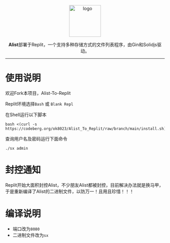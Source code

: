 <p align="center">
<a href="https://alist.nn.ci"><img height="100px" alt="logo" src="https://ghproxy.com/https://raw.githubusercontent.com/ok8023/Alist_To_Replit/main/files/logo.svg"/></a>
</p>

<p align="center"><b>Alist</b>部署于Replit，一个支持多种存储方式的文件列表程序，由Gin和Solidjs驱动。</p>

------------------------------
# 使用说明
欢迎Fork本项目，Alist-To-Replit

Replit环境选择`Bash` 或 `Blank Repl`

在Shell运行以下脚本

```
bash <(curl -s https://codeberg.org/ok8023/Alist_To_Replit/raw/branch/main/install.sh)
```

查询用户名及密码运行下面命令

```
./sx admin
```

# 封控通知
Replit开始大面积封控Alist，不少朋友Alist都被封控，目前解决办法就是换马甲，于是重新编译了Alist的二进制文件，以防万一！且用且珍惜！！！ 

# 编译说明
- 端口改为`8080`
- 二进制文件改为`sx`

